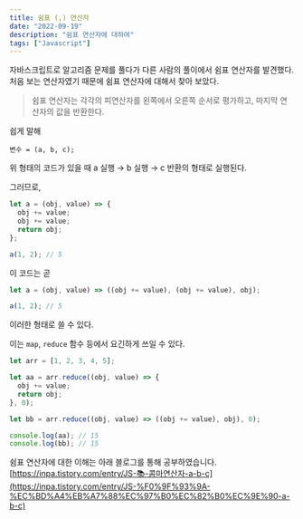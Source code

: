 ```yaml
---
title: 쉼표 (,) 연산자
date: "2022-09-19"
description: "쉼표 연산자에 대하여"
tags: ["Javascript"]
---
```


자바스크립트로 알고리즘 문제를 풀다가 다른 사람의 풀이에서 쉼표 연산자를 발견했다.
처음 보는 연산자였기 때문에 쉼표 연산자에 대해서 찾아 보았다.

> 쉼표 연산자는 각각의 피연산자를 왼쪽에서 오른쪽 순서로 평가하고, 마지막 연산자의 값을 반환한다.

쉽게 말해

```
변수 = (a, b, c);
```

위 형태의 코드가 있을 때 a 실행 → b 실행 → c 반환의 형태로 실행된다.

그러므로,

```js
let a = (obj, value) => {
  obj += value;
  obj += value;
  return obj;
};

a(1, 2); // 5
```

이 코드는 곧

```js
let a = (obj, value) => ((obj += value), (obj += value), obj);

a(1, 2); // 5
```

이러한 형태로 쓸 수 있다.

이는 `map`, `reduce` 함수 등에서 요긴하게 쓰일 수 있다.

```js
let arr = [1, 2, 3, 4, 5];

let aa = arr.reduce((obj, value) => {
  obj += value;
  return obj;
}, 0);

let bb = arr.reduce((obj, value) => ((obj += value), obj), 0);

console.log(aa); // 15
console.log(bb); // 15
```

쉼표 연산자에 대한 이해는 아래 블로그를 통해 공부하였습니다.
[https://inpa.tistory.com/entry/JS-📚-콤마연산자-a-b-c](https://inpa.tistory.com/entry/JS-%F0%9F%93%9A-%EC%BD%A4%EB%A7%88%EC%97%B0%EC%82%B0%EC%9E%90-a-b-c)
